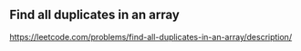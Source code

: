 ## Find all duplicates in an array
https://leetcode.com/problems/find-all-duplicates-in-an-array/description/
